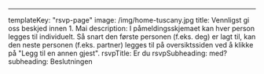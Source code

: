---

templateKey: "rsvp-page"
image: /img/home-tuscany.jpg
title: Vennligst gi oss beskjed innen 1. Mai
description: I påmeldingsskjemaet kan hver person legges til individuelt. Så snart den første personen (f.eks. deg) er lagt til, kan den neste personen (f.eks. partner) legges til på oversiktssiden ved å klikke på "Legg til en annen gjest".
rsvpTitle: Er du
rsvpSubheading: med?
subheading: Beslutningen